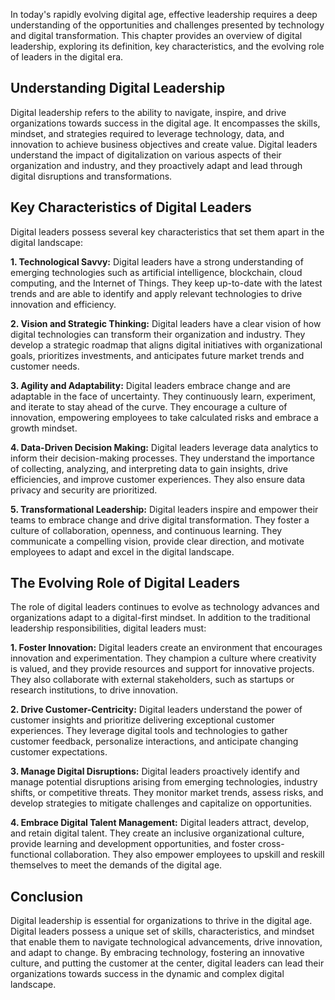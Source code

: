 
In today's rapidly evolving digital age, effective leadership requires a deep understanding of the opportunities and challenges presented by technology and digital transformation. This chapter provides an overview of digital leadership, exploring its definition, key characteristics, and the evolving role of leaders in the digital era.

Understanding Digital Leadership
--------------------------------

Digital leadership refers to the ability to navigate, inspire, and drive organizations towards success in the digital age. It encompasses the skills, mindset, and strategies required to leverage technology, data, and innovation to achieve business objectives and create value. Digital leaders understand the impact of digitalization on various aspects of their organization and industry, and they proactively adapt and lead through digital disruptions and transformations.

Key Characteristics of Digital Leaders
--------------------------------------

Digital leaders possess several key characteristics that set them apart in the digital landscape:

**1. Technological Savvy:** Digital leaders have a strong understanding of emerging technologies such as artificial intelligence, blockchain, cloud computing, and the Internet of Things. They keep up-to-date with the latest trends and are able to identify and apply relevant technologies to drive innovation and efficiency.

**2. Vision and Strategic Thinking:** Digital leaders have a clear vision of how digital technologies can transform their organization and industry. They develop a strategic roadmap that aligns digital initiatives with organizational goals, prioritizes investments, and anticipates future market trends and customer needs.

**3. Agility and Adaptability:** Digital leaders embrace change and are adaptable in the face of uncertainty. They continuously learn, experiment, and iterate to stay ahead of the curve. They encourage a culture of innovation, empowering employees to take calculated risks and embrace a growth mindset.

**4. Data-Driven Decision Making:** Digital leaders leverage data analytics to inform their decision-making processes. They understand the importance of collecting, analyzing, and interpreting data to gain insights, drive efficiencies, and improve customer experiences. They also ensure data privacy and security are prioritized.

**5. Transformational Leadership:** Digital leaders inspire and empower their teams to embrace change and drive digital transformation. They foster a culture of collaboration, openness, and continuous learning. They communicate a compelling vision, provide clear direction, and motivate employees to adapt and excel in the digital landscape.

The Evolving Role of Digital Leaders
------------------------------------

The role of digital leaders continues to evolve as technology advances and organizations adapt to a digital-first mindset. In addition to the traditional leadership responsibilities, digital leaders must:

**1. Foster Innovation:** Digital leaders create an environment that encourages innovation and experimentation. They champion a culture where creativity is valued, and they provide resources and support for innovative projects. They also collaborate with external stakeholders, such as startups or research institutions, to drive innovation.

**2. Drive Customer-Centricity:** Digital leaders understand the power of customer insights and prioritize delivering exceptional customer experiences. They leverage digital tools and technologies to gather customer feedback, personalize interactions, and anticipate changing customer expectations.

**3. Manage Digital Disruptions:** Digital leaders proactively identify and manage potential disruptions arising from emerging technologies, industry shifts, or competitive threats. They monitor market trends, assess risks, and develop strategies to mitigate challenges and capitalize on opportunities.

**4. Embrace Digital Talent Management:** Digital leaders attract, develop, and retain digital talent. They create an inclusive organizational culture, provide learning and development opportunities, and foster cross-functional collaboration. They also empower employees to upskill and reskill themselves to meet the demands of the digital age.

Conclusion
----------

Digital leadership is essential for organizations to thrive in the digital age. Digital leaders possess a unique set of skills, characteristics, and mindset that enable them to navigate technological advancements, drive innovation, and adapt to change. By embracing technology, fostering an innovative culture, and putting the customer at the center, digital leaders can lead their organizations towards success in the dynamic and complex digital landscape.
